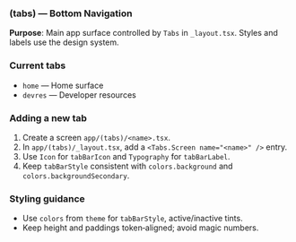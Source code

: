 ### (tabs) — Bottom Navigation

**Purpose**: Main app surface controlled by `Tabs` in `_layout.tsx`. Styles and labels use the design system.

### Current tabs

- `home` — Home surface
- `devres` — Developer resources

### Adding a new tab

1. Create a screen `app/(tabs)/<name>.tsx`.
2. In `app/(tabs)/_layout.tsx`, add a `<Tabs.Screen name="<name>" />` entry.
3. Use `Icon` for `tabBarIcon` and `Typography` for `tabBarLabel`.
4. Keep `tabBarStyle` consistent with `colors.background` and `colors.backgroundSecondary`.

### Styling guidance

- Use `colors` from `theme` for `tabBarStyle`, active/inactive tints.
- Keep height and paddings token‑aligned; avoid magic numbers.
